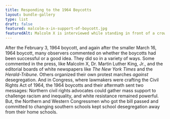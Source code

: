 ```yaml
---
title: Responding to the 1964 Boycotts
layout: bundle-gallery
type: list
draft: false
featured: malcolm-x-in-support-of-boycott.jpg
featuredAlt: Malcolm X is interviewed while standing in front of a crowd of people.
---
```


After the February 3, 1964 boycott, and again after the smaller March 16, 1964 boycott, many observers commented on whether the boycotts had been successful or a good idea. They did so in a variety of ways. Some commented in the press, like Malcolm X, Dr. Martin Luther King, Jr., and the editorial boards of white newspapers like *The New York Times* and the *Herald-Tribune.* Others organized their own protest marches *against* desegregation. And in Congress, where lawmakers were crafting the Civil Rights Act of 1964, the 1964 boycotts and their aftermath sent two messages: Northern civil rights advocates could gather mass support to challenge racism and inequality, and white resistance remained powerful. But, the Northern and Western Congressmen who got the bill passed and committed to changing southern schools kept school desegregation away from their home schools. 
